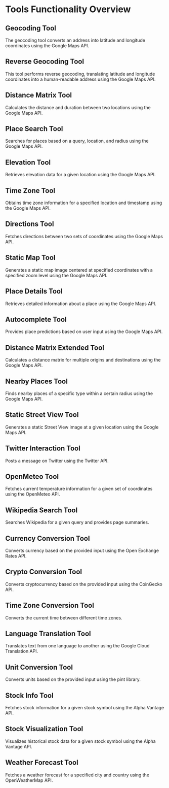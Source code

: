 # Tools Functionality Overview

## Geocoding Tool

The geocoding tool converts an address into latitude and longitude coordinates using the Google Maps API.

## Reverse Geocoding Tool

This tool performs reverse geocoding, translating latitude and longitude coordinates into a human-readable address using the Google Maps API.

## Distance Matrix Tool

Calculates the distance and duration between two locations using the Google Maps API.

## Place Search Tool

Searches for places based on a query, location, and radius using the Google Maps API.

## Elevation Tool

Retrieves elevation data for a given location using the Google Maps API.

## Time Zone Tool

Obtains time zone information for a specified location and timestamp using the Google Maps API.

## Directions Tool

Fetches directions between two sets of coordinates using the Google Maps API.

## Static Map Tool

Generates a static map image centered at specified coordinates with a specified zoom level using the Google Maps API.

## Place Details Tool

Retrieves detailed information about a place using the Google Maps API.

## Autocomplete Tool

Provides place predictions based on user input using the Google Maps API.

## Distance Matrix Extended Tool

Calculates a distance matrix for multiple origins and destinations using the Google Maps API.

## Nearby Places Tool

Finds nearby places of a specific type within a certain radius using the Google Maps API.

## Static Street View Tool

Generates a static Street View image at a given location using the Google Maps API.

## Twitter Interaction Tool

Posts a message on Twitter using the Twitter API.

## OpenMeteo Tool

Fetches current temperature information for a given set of coordinates using the OpenMeteo API.

## Wikipedia Search Tool

Searches Wikipedia for a given query and provides page summaries.

## Currency Conversion Tool

Converts currency based on the provided input using the Open Exchange Rates API.

## Crypto Conversion Tool

Converts cryptocurrency based on the provided input using the CoinGecko API.

## Time Zone Conversion Tool

Converts the current time between different time zones.

## Language Translation Tool

Translates text from one language to another using the Google Cloud Translation API.

## Unit Conversion Tool

Converts units based on the provided input using the pint library.

## Stock Info Tool

Fetches stock information for a given stock symbol using the Alpha Vantage API.

## Stock Visualization Tool

Visualizes historical stock data for a given stock symbol using the Alpha Vantage API.

## Weather Forecast Tool

Fetches a weather forecast for a specified city and country using the OpenWeatherMap API.

